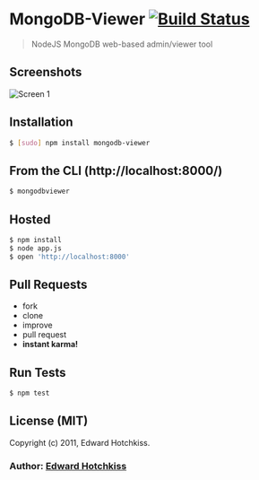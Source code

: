 
# MongoDB-Viewer [![Build Status](https://secure.travis-ci.org/edwardhotchkiss/mongodb-viewer.png)](http://travis-ci.org/edwardhotchkiss/mongodb-viewer)

> NodeJS MongoDB web-based admin/viewer tool

## Screenshots

![Screen 1](https://github.com/edwardhotchkiss/mongodb-viewer/raw/master/public/images/screens/1.png)

## Installation

```bash
$ [sudo] npm install mongodb-viewer
```

## From the CLI (http://localhost:8000/)

```bash
$ mongodbviewer
```

## Hosted

```bash
$ npm install
$ node app.js
$ open 'http://localhost:8000'
```

## Pull Requests

  * fork
  * clone
  * improve
  * pull request
  * **instant karma!**

## Run Tests

``` bash
$ npm test
```

## License (MIT)

Copyright (c) 2011, Edward Hotchkiss.

### Author: [Edward Hotchkiss][0]

[0]: http://ingklabs.com/
